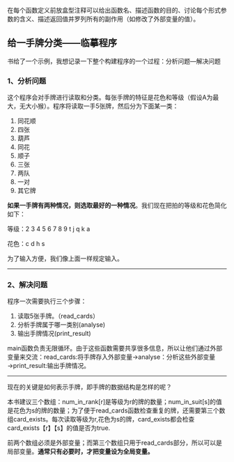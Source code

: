 ​	在每个函数定义前放盒型注释可以给出函数名、描述函数的目的、讨论每个形式参数的含义、描述返回值并罗列所有的副作用（如修改了外部变量的值）。

##  给一手牌分类——临摹程序

​	书给了一个示例，我想记录一下整个构建程序的一个过程：分析问题—解决问题

###  1、分析问题

​		这个程序会对手牌进行读取和分类。每张手牌的特征是花色和等级（假设A为最大，无大小猴）。程序将读取一手5张牌，然后分为下面某一类：

1. 同花顺
2. 四张
3. 葫芦
4. 同花
5. 顺子
6. 三张
7. 两队
8. 一对
9. 其它牌

**如果一手牌有两种情况，则选取最好的一种情况**。我们现在把拍的等级和花色简化如下：

等级：2 3 4 5 6 7 8 9 t j q k a

花色：c d h s

为了输入方便，我们像上面一样规定输入。

---

###  2、解决问题

程序一次需要执行三个步骤：

1. 读取5张手牌。（read_cards）
2. 分析手牌属于哪一类别(analyse)
3. 输出手牌情况(print_result)

​       main函数负责无限循环。由于这些函数需要共享很多信息，所以让他们通过外部变量来交流：read_cards:将手牌存入外部变量→analyse：分析这些外部变量→print_result:输出手牌情况。

---

现在的关键是如何表示手牌，即手牌的数据结构是怎样的呢？

本书建议三个数组：num_in_rank[r]是等级为r的牌的数量；num_in_suit[s]的值是花色为s的牌的数量；为了便于read_cards函数检查重复的牌，还需要第三个数组card_exists。每次读取等级为r,花色为s的牌，card_exists都会检查card_exists【r】【s】的值是否为true.

前两个数组必须是外部变量；而第三个数组只用于read_cards部分，所以可以是局部变量。**通常只有必要时，才把变量设为全局变量。**







